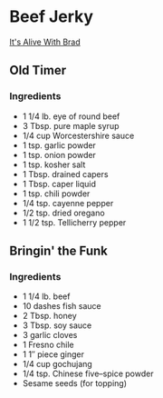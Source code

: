 # Beef Jerky

[It's Alive With Brad](https://www.youtube.com/watch?v=YGpK6U56oHM)

## Old Timer

### Ingredients

* 1 1/4 lb. eye of round beef
* 3 Tbsp. pure maple syrup
* 1/4 cup Worcestershire sauce
* 1 tsp. garlic powder
* 1 tsp. onion powder
* 1 tsp. kosher salt
* 1 Tbsp. drained capers
* 1 Tbsp. caper liquid
* 1 tsp. chili powder
* 1/4 tsp. cayenne pepper
* 1/2 tsp. dried oregano
* 1 1/2 tsp. Tellicherry pepper

## Bringin' the Funk

### Ingredients

* 1 1/4 lb. beef
* 10 dashes fish sauce
* 2 Tbsp. honey
* 3 Tbsp. soy sauce
* 3 garlic cloves
* 1 Fresno chile
* 1 1″ piece ginger
* 1/4 cup gochujang
* 1/4 tsp. Chinese five–spice powder
* Sesame seeds (for topping)
